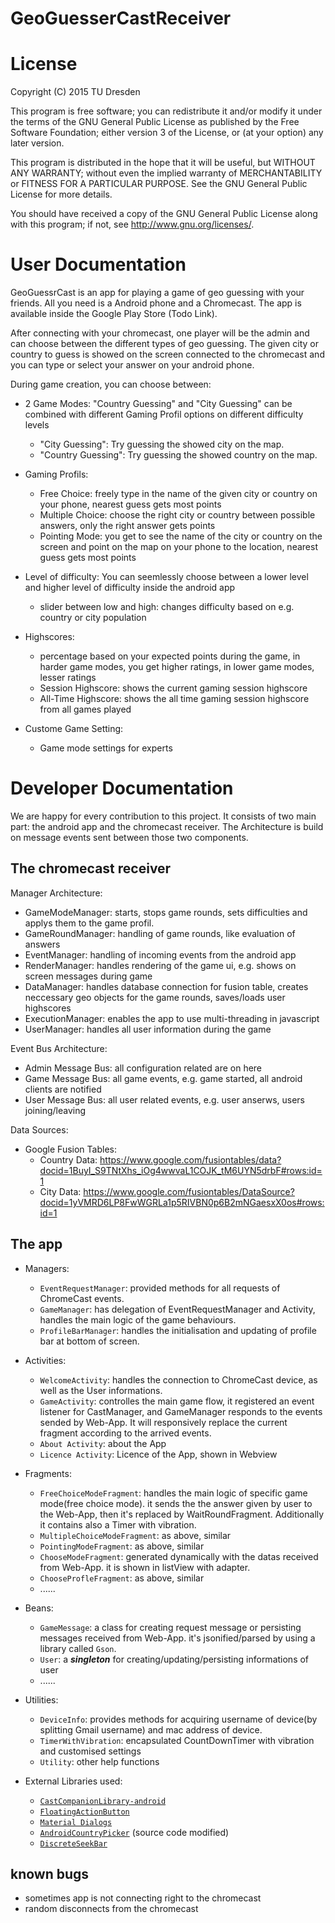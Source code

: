 GeoGuesserCastReceiver
======================

License
=======

Copyright (C) 2015  TU Dresden

This program is free software; you can redistribute it and/or modify it under the terms of the GNU General Public License as published by the Free Software Foundation; either version 3 of the License, or (at your option) any later version.

This program is distributed in the hope that it will be useful, but WITHOUT ANY WARRANTY; without even the implied warranty of MERCHANTABILITY or FITNESS FOR A PARTICULAR PURPOSE. See the GNU General Public License for more details.

You should have received a copy of the GNU General Public License along with this program; if not, see <http://www.gnu.org/licenses/>.

User Documentation
=================
GeoGuessrCast is an app for playing a game of geo guessing with your friends. All you need is a Android phone and a Chromecast. 
The app is available inside the Google Play Store (Todo Link). 

After connecting with your chromecast, one player will be the admin and can choose between the different types of geo guessing.
The given city or country to guess is showed on the screen connected to the chromecast and you can type or select your answer on your android phone.

During game creation, you can choose between:

- 2 Game Modes: "Country Guessing" and "City Guessing" can be combined with different Gaming Profil options on different difficulty levels
    - "City Guessing": Try guessing the showed city on the map.
    - "Country Guessing": Try guessing the showed country on the map.
- Gaming Profils:
    - Free Choice: freely type in the name of the given city or country on your phone, nearest guess gets most points
    - Multiple Choice: choose the right city or country between possible answers, only the right answer gets points
    - Pointing Mode: you get to see the name of the city or country on the screen and point on the map on your phone to the location, nearest guess gets most points
- Level of difficulty: You can seemlessly choose between a lower level and higher level of difficulty inside the android app
    - slider between low and high: changes difficulty based on e.g. country or city population
    
- Highscores:
    - percentage based on your expected points during the game, in harder game modes, you get higher ratings, in lower game modes, lesser ratings
    - Session Highscore: shows the current gaming session highscore
    - All-Time Highscore: shows the all time gaming session highscore from all games played
    
- Custome Game Setting:
    - Game mode settings for experts
    
Developer Documentation
======================

We are happy for every contribution to this project.
It consists of two main part: the android app and the chromecast receiver. The Architecture is build on message events sent between those two components.

The chromecast receiver
-----------------------
Manager Architecture:

- GameModeManager:  starts, stops game rounds, sets difficulties and applys them to the game profil.
- GameRoundManager: handling of game rounds, like evaluation of answers
- EventManager: handling of incoming events from the android app
- RenderManager: handles rendering of the game ui, e.g. shows on screen messages during game
- DataManager: handles database connection for fusion table, creates neccessary geo objects for the game rounds, saves/loads user highscores
- ExecutionManager: enables the app to use multi-threading in javascript
- UserManager: handles all user information during the game

Event Bus Architecture:

- Admin Message Bus: all configuration related are on here
- Game Message Bus: all game events, e.g. game started, all android clients are notified
- User Message Bus: all user related events, e.g. user anserws, users joining/leaving

Data Sources:

- Google Fusion Tables: 
    - Country Data: https://www.google.com/fusiontables/data?docid=1BuyI_S9TNtXhs_iOg4wwvaL1COJK_tM6UYN5drbF#rows:id=1
    - City Data: https://www.google.com/fusiontables/DataSource?docid=1yVMRD6LP8FwWGRLa1p5RIVBN0p6B2mNGaesxX0os#rows:id=1

The app
-------
- Managers:
  * `EventRequestManager`: provided methods for all requests of ChromeCast events.
  * `GameManager`: has delegation of EventRequestManager and Activity, handles the main logic of the game behaviours.
  * `ProfileBarManager`: handles the initialisation and updating of profile bar at bottom of screen.
- Activities:
  * `WelcomeActivity`: handles the connection to ChromeCast device, as well as the User informations.
  * `GameActivity`: controlles the main game flow, it registered an event listener for CastManager, and GameManager responds to the events sended by Web-App. It will responsively replace the current fragment according to the arrived events.
  * `About Activity`: about the App
  * `Licence Activity`: Licence of the App, shown in Webview
- Fragments:
  * `FreeChoiceModeFragment`: handles the main logic of specific game mode(free choice mode). it sends the the answer given by user to the Web-App, then it's replaced by WaitRoundFragment. Additionally it contains also a Timer with vibration.
  * `MultipleChoiceModeFragment`: as above, similar
  * `PointingModeFragment`: as above, similar
  * `ChooseModeFragment`: generated dynamically with the datas received from Web-App. it is shown in listView with adapter.
  * `ChooseProfleFragment`: as above, similar
  * ......
  
- Beans:
  * `GameMessage`: a class for creating request message or persisting messages received from Web-App. it's jsonified/parsed by using a library called `Gson`.
  * `User`: a ***singleton*** for creating/updating/persisting informations of user
  * ......
  
- Utilities:
  * `DeviceInfo`: provides methods for acquiring username of device(by splitting Gmail username) and mac address of device.
  * `TimerWithVibration`: encapsulated CountDownTimer with vibration and customised settings
  * `Utility`: other help functions
  
- External Libraries used:
  * [`CastCompanionLibrary-android`](https://github.com/googlecast/CastCompanionLibrary-android)
  * [`FloatingActionButton`](https://github.com/futuresimple/android-floating-action-button)
  * [`Material Dialogs`](https://github.com/afollestad/material-dialogs)
  * [`AndroidCountryPicker`](https://github.com/roomorama/AndroidCountryPicker) (source code modified)
  * [`DiscreteSeekBar`](https://github.com/AnderWeb/discreteSeekBar)


known bugs
----------

- sometimes app is not connecting right to the chromecast
- random disconnects from the chromecast



